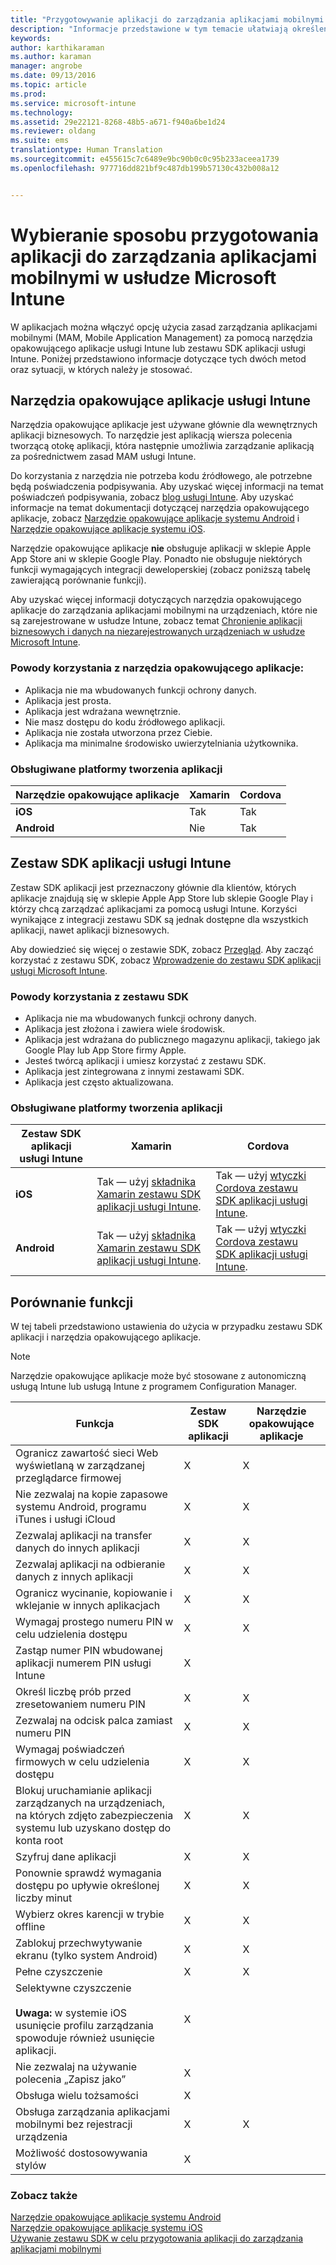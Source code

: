 ```yaml
---
title: "Przygotowywanie aplikacji do zarządzania aplikacjami mobilnymi | Microsoft Intune"
description: "Informacje przedstawione w tym temacie ułatwiają określenie, kiedy należy używać narzędzia opakowującego aplikację i zestawu SDK aplikacji w celu umożliwienia niestandardowym aplikacjom biznesowym użycia zasad zarządzania aplikacjami mobilnymi."
keywords: 
author: karthikaraman
ms.author: karaman
manager: angrobe
ms.date: 09/13/2016
ms.topic: article
ms.prod: 
ms.service: microsoft-intune
ms.technology: 
ms.assetid: 29e22121-8268-48b5-a671-f940a6be1d24
ms.reviewer: oldang
ms.suite: ems
translationtype: Human Translation
ms.sourcegitcommit: e455615c7c6489e9bc90b0c0c95b233aceea1739
ms.openlocfilehash: 977716dd821bf9c487db199b57130c432b008a12


---
```


# <a name="decide-how-to-prepare-apps-for-mobile-application-management-with-microsoft-intune"></a>Wybieranie sposobu przygotowania aplikacji do zarządzania aplikacjami mobilnymi w usłudze Microsoft Intune
W aplikacjach można włączyć opcję użycia zasad zarządzania aplikacjami mobilnymi (MAM, Mobile Application Management) za pomocą narzędzia opakowującego aplikacje usługi Intune lub zestawu SDK aplikacji usługi Intune. Poniżej przedstawiono informacje dotyczące tych dwóch metod oraz sytuacji, w których należy je stosować.

## <a name="intune-app-wrapping-tool"></a>Narzędzia opakowujące aplikacje usługi Intune
Narzędzia opakowujące aplikacje jest używane głównie dla wewnętrznych aplikacji biznesowych. To narzędzie jest aplikacją wiersza polecenia tworzącą otokę aplikacji, która następnie umożliwia zarządzanie aplikacją za pośrednictwem zasad MAM usługi Intune.

Do korzystania z narzędzia nie potrzeba kodu źródłowego, ale potrzebne będą poświadczenia podpisywania.  Aby uzyskać więcej informacji na temat poświadczeń podpisywania, zobacz [blog usługi Intune](https://blogs.technet.microsoft.com/enterprisemobility/2015/02/25/how-to-obtain-the-prerequisites-for-the-intune-app-wrapping-tool-for-ios/). Aby uzyskać informacje na temat dokumentacji dotyczącej narzędzia opakowującego aplikacje, zobacz [Narzędzie opakowujące aplikacje systemu Android](prepare-android-apps-for-mobile-application-management-with-the-microsoft-intune-app-wrapping-tool.md) i [Narzędzie opakowujące aplikacje systemu iOS](prepare-ios-apps-for-mobile-application-management-with-the-microsoft-intune-app-wrapping-tool.md).

Narzędzie opakowujące aplikacje **nie** obsługuje aplikacji w sklepie Apple App Store ani w sklepie Google Play. Ponadto nie obsługuje niektórych funkcji wymagających integracji deweloperskiej (zobacz poniższą tabelę zawierającą porównanie funkcji).


Aby uzyskać więcej informacji dotyczących narzędzia opakowującego aplikacje do zarządzania aplikacjami mobilnymi na urządzeniach, które nie są zarejestrowane w usłudze Intune, zobacz temat [Chronienie aplikacji biznesowych i danych na niezarejestrowanych urządzeniach w usłudze Microsoft Intune](protect-line-of-business-apps-and-data-on-devices-not-enrolled-in-microsoft-intune.md).

### <a name="reasons-to-use-the-app-wrapping-tool"></a>Powody korzystania z narzędzia opakowującego aplikacje:
* Aplikacja nie ma wbudowanych funkcji ochrony danych.
* Aplikacja jest prosta.
* Aplikacja jest wdrażana wewnętrznie.
* Nie masz dostępu do kodu źródłowego aplikacji.
* Aplikacja nie została utworzona przez Ciebie.
* Aplikacja ma minimalne środowisko uwierzytelniania użytkownika.


### <a name="supported-app-development-platforms"></a>Obsługiwane platformy tworzenia aplikacji

|**Narzędzie opakowujące aplikacje** | **Xamarin** |**Cordova** |
|------|----|----|
|**iOS** |Tak|Tak|
|**Android**| Nie |Tak|

## <a name="intune-app-sdk"></a>Zestaw SDK aplikacji usługi Intune
Zestaw SDK aplikacji jest przeznaczony głównie dla klientów, których aplikacje znajdują się w sklepie Apple App Store lub sklepie Google Play i którzy chcą zarządzać aplikacjami za pomocą usługi Intune. Korzyści wynikające z integracji zestawu SDK są jednak dostępne dla wszystkich aplikacji, nawet aplikacji biznesowych.

Aby dowiedzieć się więcej o zestawie SDK, zobacz [Przegląd](/intune/develop/intune-app-sdk). Aby zacząć korzystać z zestawu SDK, zobacz [Wprowadzenie do zestawu SDK aplikacji usługi Microsoft Intune](/intune/develop/intune-app-sdk-get-started).

### <a name="reasons-to-use-the-sdk"></a>Powody korzystania z zestawu SDK
* Aplikacja nie ma wbudowanych funkcji ochrony danych.
* Aplikacja jest złożona i zawiera wiele środowisk.
* Aplikacja jest wdrażana do publicznego magazynu aplikacji, takiego jak Google Play lub App Store firmy Apple.
* Jesteś twórcą aplikacji i umiesz korzystać z zestawu SDK.
* Aplikacja jest zintegrowana z innymi zestawami SDK.
* Aplikacja jest często aktualizowana.

### <a name="supported-app-development-platforms"></a>Obsługiwane platformy tworzenia aplikacji

|**Zestaw SDK aplikacji usługi Intune** |**Xamarin** |**Cordova**
|------|----|----|
|**iOS**|Tak — użyj [składnika Xamarin zestawu SDK aplikacji usługi Intune](/../develop/intune-app-sdk-xamarin).|Tak — użyj [wtyczki Cordova zestawu SDK aplikacji usługi Intune](/../develop/intune-app-sdk-cordova).|
|**Android**| Tak — użyj [składnika Xamarin zestawu SDK aplikacji usługi Intune](/../develop/intune-app-sdk-xamarin).|Tak — użyj [wtyczki Cordova zestawu SDK aplikacji usługi Intune](/../develop/intune-app-sdk-cordova).|

## <a name="feature-comparison"></a>Porównanie funkcji
W tej tabeli przedstawiono ustawienia do użycia w przypadku zestawu SDK aplikacji i narzędzia opakowującego aplikacje.

> [!NOTE]
> Narzędzie opakowujące aplikacje może być stosowane z autonomiczną usługą Intune lub usługą Intune z programem Configuration Manager.

|Funkcja|Zestaw SDK aplikacji|Narzędzie opakowujące aplikacje|
|-----------|---------------------|-----------|
|Ogranicz zawartość sieci Web wyświetlaną w zarządzanej przeglądarce firmowej|X|X|
|Nie zezwalaj na kopie zapasowe systemu Android, programu iTunes i usługi iCloud|X|X|
|Zezwalaj aplikacji na transfer danych do innych aplikacji|X|X|
|Zezwalaj aplikacji na odbieranie danych z innych aplikacji|X|X|
|Ogranicz wycinanie, kopiowanie i wklejanie w innych aplikacjach|X|X|
|Wymagaj prostego numeru PIN w celu udzielenia dostępu|X|X|
|Zastąp numer PIN wbudowanej aplikacji numerem PIN usługi Intune|X||
|Określ liczbę prób przed zresetowaniem numeru PIN|X|X|
|Zezwalaj na odcisk palca zamiast numeru PIN |X|X|
|Wymagaj poświadczeń firmowych w celu udzielenia dostępu|X|X|
|Blokuj uruchamianie aplikacji zarządzanych na urządzeniach, na których zdjęto zabezpieczenia systemu lub uzyskano dostęp do konta root|X|X|
|Szyfruj dane aplikacji|X|X|
|Ponownie sprawdź wymagania dostępu po upływie określonej liczby minut|X|X|
|Wybierz okres karencji w trybie offline|X|X|
|Zablokuj przechwytywanie ekranu (tylko system Android)|X|X|
|Pełne czyszczenie|X|X|
|Selektywne czyszczenie <br></br>**Uwaga:** w systemie iOS usunięcie profilu zarządzania spowoduje również usunięcie aplikacji.|X||
|Nie zezwalaj na używanie polecenia „Zapisz jako” |X||
|Obsługa wielu tożsamości|X||
|Obsługa zarządzania aplikacjami mobilnymi bez rejestracji urządzenia|X|X|
|Możliwość dostosowywania stylów |X|||
### <a name="see-also"></a>Zobacz także

[Narzędzie opakowujące aplikacje systemu Android](prepare-android-apps-for-mobile-application-management-with-the-microsoft-intune-app-wrapping-tool.md)</br>
[Narzędzie opakowujące aplikacje systemu iOS](prepare-ios-apps-for-mobile-application-management-with-the-microsoft-intune-app-wrapping-tool.md)</br>
[Używanie zestawu SDK w celu przygotowania aplikacji do zarządzania aplikacjami mobilnymi](use-the-sdk-to-enable-apps-for-mobile-application-management.md)



<!--HONumber=Nov16_HO5-->


